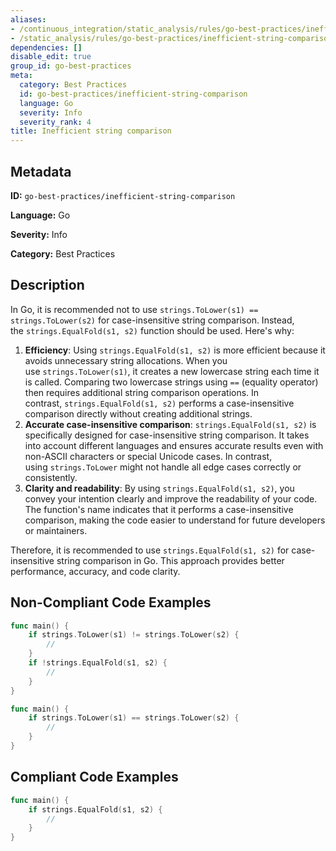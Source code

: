 ```yaml
---
aliases:
- /continuous_integration/static_analysis/rules/go-best-practices/inefficient-string-comparison
- /static_analysis/rules/go-best-practices/inefficient-string-comparison
dependencies: []
disable_edit: true
group_id: go-best-practices
meta:
  category: Best Practices
  id: go-best-practices/inefficient-string-comparison
  language: Go
  severity: Info
  severity_rank: 4
title: Inefficient string comparison
---
```

<!--  SOURCED FROM https://github.com/DataDog/datadog-static-analyzer-rule-docs -->


## Metadata
**ID:** `go-best-practices/inefficient-string-comparison`

**Language:** Go

**Severity:** Info

**Category:** Best Practices

## Description
In Go, it is recommended not to use `strings.ToLower(s1) == strings.ToLower(s2)` for case-insensitive string comparison. Instead, the `strings.EqualFold(s1, s2)` function should be used. Here's why:

1.  **Efficiency**: Using `strings.EqualFold(s1, s2)` is more efficient because it avoids unnecessary string allocations. When you use `strings.ToLower(s1)`, it creates a new lowercase string each time it is called. Comparing two lowercase strings using `==` (equality operator) then requires additional string comparison operations. In contrast, `strings.EqualFold(s1, s2)` performs a case-insensitive comparison directly without creating additional strings.
2.  **Accurate case-insensitive comparison**: `strings.EqualFold(s1, s2)` is specifically designed for case-insensitive string comparison. It takes into account different languages and ensures accurate results even with non-ASCII characters or special Unicode cases. In contrast, using `strings.ToLower` might not handle all edge cases correctly or consistently.
3.  **Clarity and readability**: By using `strings.EqualFold(s1, s2)`, you convey your intention clearly and improve the readability of your code. The function's name indicates that it performs a case-insensitive comparison, making the code easier to understand for future developers or maintainers.

Therefore, it is recommended to use `strings.EqualFold(s1, s2)` for case-insensitive string comparison in Go. This approach provides better performance, accuracy, and code clarity.

## Non-Compliant Code Examples
```go
func main() {
    if strings.ToLower(s1) != strings.ToLower(s2) {
        //
    }
    if !strings.EqualFold(s1, s2) {
        //
    }
}
```

```go
func main() {
    if strings.ToLower(s1) == strings.ToLower(s2) {
        //
    }
}
```

## Compliant Code Examples
```go
func main() {
    if strings.EqualFold(s1, s2) {
        //
    }
}
```
